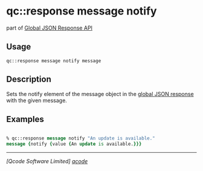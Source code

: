 qc::response message notify
===========

part of [Global JSON Response API](../response_api.md)

Usage
-----
`qc::response message notify message`

Description
-----------
Sets the notify element of the message object in the [global JSON response] with the given message.

Examples
--------
```tcl

% qc::response message notify "An update is available."
message {notify {value {An update is available.}}}

```

----------------------------------
*[Qcode Software Limited] [qcode]*

[qcode]: http://www.qcode.co.uk "Qcode Software"
[global JSON response]: ../global-json-response.md